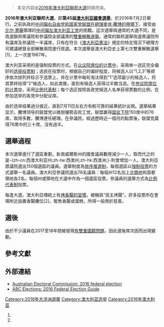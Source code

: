 > 本文内容由[2016年澳大利亞聯邦大選](https://zh.wikipedia.org/wiki/2016年澳大利亞聯邦大選)转换而来。


**2016年澳大利亚聯邦大選**，即**第45屆[澳大利亚國會選舉](https://zh.wikipedia.org/wiki/澳大利亚國會 "wikilink")**，於2016年7月2日舉行。之前执政的[中间偏右](https://zh.wikipedia.org/wiki/中间偏右 "wikilink")[自由党和](../Page/澳大利亚自由党.md "wikilink")[国家党](https://zh.wikipedia.org/wiki/澳大利亚国家党 "wikilink")[联盟在總理](../Page/聯盟_\(澳洲\).md "wikilink")[麥肯·騰博的帶領下](https://zh.wikipedia.org/wiki/麥肯·騰博 "wikilink")，接受由[比尔·萧藤](../Page/比尔·萧藤.md "wikilink")領導的[中间偏左](https://zh.wikipedia.org/wiki/中间偏左 "wikilink")[澳大利亚工党](../Page/澳大利亚工党.md "wikilink")的挑戰。這次選舉與通常的大選不同，是改選聯邦衆議院和參議院全部議席的[雙重解散選舉](https://zh.wikipedia.org/wiki/雙重解散 "wikilink")。通常的聯邦選舉改選衆議院所有議席及參議院一半議席，只有在符合《[澳大利亞憲法](https://zh.wikipedia.org/wiki/澳大利亞憲法 "wikilink")》規定的特定情況下總理方可建議總督全部解散兩院進行改選。本次選舉是澳大利亞史上第七次雙重解散選舉\[1\]，上一次是1987年。

澳大利亚采用的是强制投票的方式。在[众议院席位的计票中](https://zh.wikipedia.org/wiki/众议院 "wikilink")，采用单一选区完全偏好的[选择投票制](https://zh.wikipedia.org/wiki/选择投票制 "wikilink")；选民在投票时，根据自己的偏好程度，将候选人以“1,2,3”等顺序依次排列并标示于选票上，并在计票中每轮淘汰得到“1”选项最少的候选人，将其票转给得“2”候选人，如此类推，直到有候选人获得过半数当选。在[参议院席位的计票中](https://zh.wikipedia.org/wiki/参议院 "wikilink")，采用[比例代表制](../Page/比例代表制.md "wikilink")；每个选区按照各政党候选人名单获得票数的比例，在参加选举的各党中分配议席。

由於选举结果過分接近，直到7月11日左右方有較可靠的結果統計出現。選舉結果显示，騰博领导的联盟党以微弱優勢击败工党，联盟赢得[国会下院](https://zh.wikipedia.org/wiki/澳大利亚国会 "wikilink")150席中的76席，取得多數，騰博連任總理。在參議院，經過歷時近一個月的點票後，联盟党贏得76席中的三十席，沒有過半。

## 選舉過程

本次選舉進行了選區重劃，新南威爾斯州的國會議員數將減少一人，取而代之的是-{zh-cn:西澳大利亚州;zh-tw:西澳州;zh-hk:西澳洲;}-則會增加一人。澳大利亞眾議院選出150個選區的議員。選舉制度為[排序複選制](../Page/排序複選制.md "wikilink")，每個選區以[強制投票](../Page/強制投票.md "wikilink")的方式選舉一名議員。澳大利亞參議院選出76名議員：每個州12名加上[北領地](../Page/北領地.md "wikilink")和首都領地各2名，每個州或領地在大選中作為一個選區投票。參議員的選舉方式為[比例代表制](../Page/比例代表制.md "wikilink")投票。

每逢大選，澳大利亞傳統上有[烤香腸的習慣](https://zh.wikipedia.org/wiki/烤香腸 "wikilink")，被稱爲“民主烤腸”。許多投票所在會場附近設置香腸攤位\[2\]，販售香腸或蛋糕，所得一般用於慈善。

## 選後

由於不少議員在2017至18年間被發現[有雙重國籍問題](https://zh.wikipedia.org/wiki/2017–18年澳大利亞議會議員資格問題 "wikilink")，因此選後席次因而出現變動。

## 參考文獻

## 外部連結

  - [Australian Electoral Commission: 2016 federal election](http://www.aec.gov.au/election/)
  - [ABC Elections: 2016 Federal Election Guide](http://www.abc.net.au/news/federal-election-2016/guide/)

[Category:2016年大洋洲選舉](https://zh.wikipedia.org/wiki/Category:2016年大洋洲選舉 "wikilink") [Category:澳大利亚选举](https://zh.wikipedia.org/wiki/Category:澳大利亚选举 "wikilink") [Category:2016年澳大利亚](https://zh.wikipedia.org/wiki/Category:2016年澳大利亚 "wikilink")

1.
2.